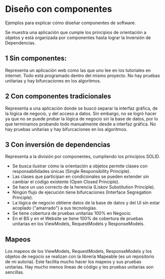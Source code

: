 # Diseño con componentes
Ejemplos para explicar cómo diseñar componentes de software.

Se muestra una aplicación que cumple los principios de orientación a objetos y está organizada por componentes hasta lograr la Inversión de Dependencias.

## 1 Sin componentes: 
Representa un aplicación web como las que uno lee en los tutoriales en internet. Todo está programado dentro del mismo proyecto. No hay pruebas unitarias y hay bifurcaciones en los algoritmos.

## 2 Con componentes tradicionales
Representa a una aplicación donde se buscó separar la interfaz gráfica, de la lógica de negocio, y del acceso a datos. Sin embargo, no se logró hacer ya que no se puede probar la lógica de negocio sin la base de datos, por lo que terminamos probando todo manualmente desde a interfaz gráfica. No hay pruebas unitarias y hay bifurcaciones en los algoritmos.

## 3 Con inversión de dependencias
Representa a la división por componentes, cumpliendo los principios SOLID. 
* Se busca ilustrar cómo la orientación a objetos permite clases con responsabilidades únicas (Single Responsibility Principle). 
* Las clases que participan en condicionales se pueden extender sin cambiar el código existente (Open Closed Principle). 
* Se hace un uso correcto de la herencia (Liskov Substitution Principle). 
* Ningún flujo de ejecución tiene bifurcaciones (Interface Segregation Principle). 
* La lógica de negocio obtiene datos de la base de datos y del UI sin estar acoplado ("amarrado") a sus tecnologías.
* Se tiene cobertura de pruebas unitarias 100% en Negocio. 
* En el BS y en el Website se tiene 100% de cobertura de pruebas unitarias en los ViewModels, RequestModels y ResponseModels.

## Mapeos
Los mapeos de los ViewModels, RequestModels, ResponseModels y los objetos de negocio se realizan con la librería Mapeable (es un repositorio de mi autoría). Este facilita mucho hacer los mapeos y sus pruebas unitarias. Hay mucho menos líneas de código y les pruebas unitarias son sencillas.

